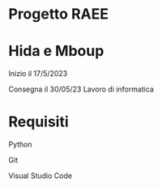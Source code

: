 # Progetto RAEE
# Hida e Mboup
Inizio il 17/5/2023

Consegna il 30/05/23
Lavoro di informatica

# Requisiti
 Python 
 
 Git
 
 Visual Studio Code
 
